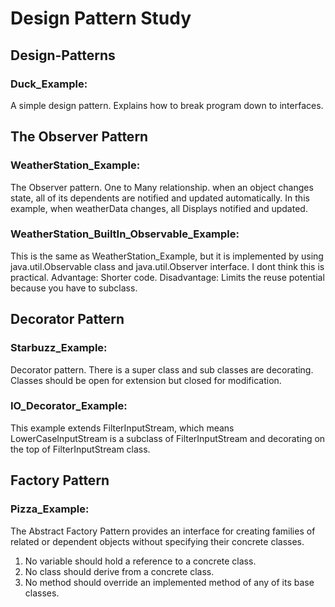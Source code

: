 # Design Pattern Study

## Design-Patterns
### Duck_Example:
A simple design pattern. Explains how to break program down to interfaces.

## The Observer Pattern
### WeatherStation_Example:
The Observer pattern. One to Many relationship. when an object changes state, all of its dependents are notified and updated automatically. In this example, when weatherData changes, all Displays notified and updated.
  
### WeatherStation_BuiltIn_Observable_Example:
This is the same as WeatherStation_Example, but it is implemented by using java.util.Observable class and java.util.Observer interface. I dont think this is practical.
Advantage: Shorter code.
Disadvantage: Limits the reuse potential because you have to subclass.

## Decorator Pattern
### Starbuzz_Example:
Decorator pattern. There is a super class and sub classes are decorating. Classes should be open for extension but closed for modification.

### IO_Decorator_Example:
This example extends FilterInputStream, which means LowerCaseInputStream is a subclass of FilterInputStream and decorating on the top of FilterInputStream class.

## Factory Pattern
### Pizza_Example:
The Abstract Factory Pattern provides an interface for creating families of related or dependent objects without specifying their concrete classes.
1. No variable should hold a reference to a concrete class.
2. No class should derive from a concrete class.
3. No method should override an implemented method of any of its base classes.
